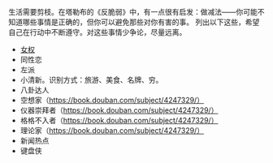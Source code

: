 生活需要剪枝。在塔勒布的《反脆弱》中，有一点很有启发：做减法——你可能不知道哪些事情是正确的，但你可以避免那些对你有害的事。
列出以下这些，希望自己在行动中不断遵守。对这些事情少争论，尽量远离。

* [女权](https://mp.weixin.qq.com/s?__biz=MzAxNTMxMTc0MA==&mid=2651016268&idx=1&sn=99931e52562f2d05ebe2bc1eaecb7f61&chksm=80721a5fb705934991606126d130771f74478eca92bfef36dc02399c8f2c1a67bb7c5294d9ba#rd)
* 同性恋
* 左派
* 小清新。识别方式：旅游、美食、名牌、穷。
* 八卦达人
* 空想家（https://book.douban.com/subject/4247329/）
* 仪器崇拜者（https://book.douban.com/subject/4247329/）
* 格格不入者（https://book.douban.com/subject/4247329/）
* 理论家（https://book.douban.com/subject/4247329/）
* 新闻热点
* 键盘侠
